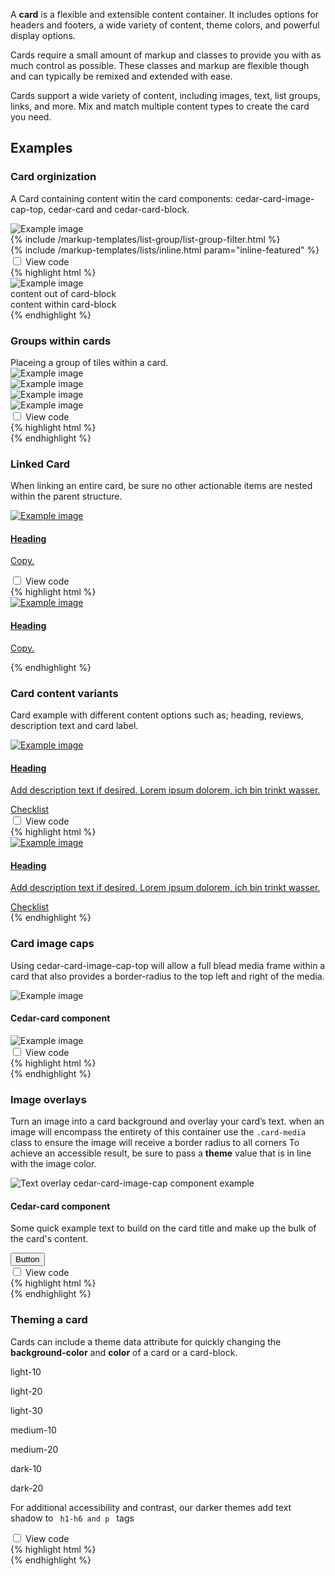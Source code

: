 <p>A <strong>card</strong> is a flexible and extensible content container. It includes options for headers and footers, a wide variety of content, theme colors, and powerful display options.</p>
<p>Cards require a small amount of markup and classes to provide you with as much control as possible. These classes and markup are flexible though and can typically be remixed and extended with ease.</p>
<p>Cards support a wide variety of content, including images, text, list groups, links, and more. Mix and match multiple content types to create the card you need.</p>
<h2>Examples</h2>

<article class="card vertical-push-lg">
    <section class="card-block card-block--top" data-theme="light-20">
        <h3 class="h4">Card orginization</h3>
    </section>
    <section class="card-block"><p>A Card containing content witin the card components: cedar-card-image-cap-top, cedar-card and cedar-card-block.</p></section>
    <section class="card-block cedar-example">
        <article class="card" data-example-id="card-orginization">
            <section class="card-media-top media-frame ratio-3-4 portrait center">
                <img src="http://placehold.it/320x150" alt="Example image">
            </section>
            {% include /markup-templates/list-group/list-group-filter.html %}
            <section class="card-block text-xs-center">
            {% include /markup-templates/lists/inline.html param="inline-featured" %}
            </section>
        </article>
    </section>
    <div class="code-toggle--control checkbox toggle-show-hide text-xs-right" data-theme="light-20">
        <input
            type="checkbox"
            value=""
            id="checkbox-card-orginization"
            data-toggle="collapse"
            data-target="#card-orginization"
        >
        <label for="checkbox-card-orginization">View code</label>
    </div>
    <div class="collapse code-toggle--document" id="card-orginization" data-theme="light-20">
    {% highlight html %}
        <article class="card">
            <section class="card-media-top media-frame ratio-3-4 portrait center">
                <img src="http://placehold.it/320x150" alt="Example image">
            </section>
            content out of card-block
            <section class="card-block text-xs-center">
                content within card-block
            </section>
        </article>
    {% endhighlight %}
    </div>
</article>

<article class="card vertical-push-lg">
    <section class="card-block card-block--top" data-theme="light-20">
        <h3 class="h4">Groups within cards</h3>
    </section>
    <section class="card-block">Placeing a group of tiles within a card.</section>
    <section class="card-block cedar-example">
        <article class="card" data-example-id="groups-within-cards">
            <section class="card-media-top media-frame ratio-3-4 portrait center">
                <img src="http://placehold.it/320x150" alt="Example image">
            </section>
            <div class="group group-display-fixed">
                <div class="col-xs-4">
                    <section class="tile">
                        <div class="media-frame ratio-3-4 portrait center">
                            <img src="http://placehold.it/320x150" alt="Example image">
                        </div>
                    </section>
                </div>
                <div class="col-xs-4">
                    <section class="tile">
                        <div class="media-frame ratio-3-4 portrait center">
                            <img src="http://placehold.it/320x150" alt="Example image">
                        </div>
                    </section>
                </div>
                <div class="col-xs-4">
                    <section class="tile">
                        <div class="media-frame ratio-3-4 portrait center">
                            <img src="http://placehold.it/320x150" alt="Example image">
                        </div>
                    </section>
                </div>
            </div>
        </article>
    </section>
    <div class="code-toggle--control checkbox toggle-show-hide text-xs-right" data-theme="light-20">
        <input
            type="checkbox"
            value=""
            id="checkbox-groups-within-cards"
            data-toggle="collapse"
            data-target="#groups-within-cards"
        >
        <label for="checkbox-groups-within-cardse">View code</label>
    </div>
    <div class="collapse code-toggle--document" id="groups-within-cards" data-theme="light-20">
    {% highlight html %}
    <article class="card">
        <section class="card-media-top"></section>
        <div class="group group-display-fixed">
            <div class="col-xs-4">
                <section class="tile"></section>
            </div>
            <div class="col-xs-4">
                <section class="tile"></section>
            </div>
            <div class="col-xs-4">
                <section class="tile"></section>
            </div>
        </div>
    </article>
    {% endhighlight %}
    </div>
</article>

<article class="card vertical-push-lg">
    <section class="card-block card-block--top" data-theme="light-20">
        <h3 class="h4">Linked Card</h3>
    </section>
    <section class="card-block">
        <p>When linking an entire card, be sure no other actionable items are nested within the parent structure.</p>
    </section>
    <section class="card-block cedar-example">
        <a href="#anchored-card-example" class="card" id="anchored-card-example" data-example-id="linked-card">
            <section class="card-media-top media-frame ratio-3-4 portrait center">
                <img src="http://placehold.it/320x150" alt="Example image">
            </section>
            <section class="card-block">
                <h4>Heading</h4>
                <p>Copy.</p>
            </section>
        </a>
    </section>
    <div class="code-toggle--control checkbox toggle-show-hide text-xs-right" data-theme="light-20">
        <input
            type="checkbox"
            value=""
            id="checkbox-linked-card"
            data-toggle="collapse"
            data-target="#linked-card"
        >
        <label for="checkbox-linked-card">View code</label>
    </div>
    <div class="collapse code-toggle--document" id="linked-card" data-theme="light-20">
    {% highlight html %}
    <a href="#anchored-card-example" class="card">
        <section class="card-media-top media-frame ratio-3-4 portrait center">
            <img src="http://placehold.it/320x150" alt="Example image">
        </section>
        <section class="card-block">
            <h4>Heading</h4>
            <p>Copy.</p>
        </section>
    </a>
    {% endhighlight %}
    </div>
</article>

<article class="card vertical-push-lg">
    <section class="card-block card-block--top" data-theme="light-20">
        <h3 class="h4">Card content variants</h3>
    </section>
    <section class="card-block">
        <p>Card example with different content options such as; heading, reviews, description text and card label.</p>
    </section>
    <section class="card-block cedar-example">
        <a href="#anchored-card-example" class="card" id="anchored-card-example" data-example-id="linked-card">
            <section class="card-media-top media-frame ratio-3-4 portrait center">
                <img src="http://placehold.it/320x150" alt="Example image">
                <span class="icon icon-rei-video position bottom right well-sm hidden"></span>
            </section>
            <section class="card-block">
                <h4 class="h3">Heading</h4>
                <div class="cdr-review-rating link_stag-explore-overlay vertical-push" alt="4.5 out of 5 stars" title="4.5 out of 5 stars">
                    <span class="icon icon-rei-star-100" aria-hidden="true"></span>
                    <span class="icon icon-rei-star-100" aria-hidden="true"></span>
                    <span class="icon icon-rei-star-100" aria-hidden="true"></span>
                    <span class="icon icon-rei-star-100" aria-hidden="true"></span>
                    <span class="icon icon-rei-star-100 inactive backfill" aria-hidden="true"></span>
                    <span class="icon icon-rei-star-50" aria-hidden="true"></span>
                </div>
                <p>Add description text if desired. Lorem ipsum dolorem, ich bin trinkt wasser.</p>
                <div class="text-descriptive text-muted">Checklist</div>
            </section>
        </a>
    </section>
    <div class="code-toggle--control checkbox toggle-show-hide text-xs-right" data-theme="light-20">
        <input
            type="checkbox"
            value=""
            id="checkbox-card-options"
            data-toggle="collapse"
            data-target="#card-options"
        >
        <label for="checkbox-card-options">View code</label>
    </div>
    <div class="collapse code-toggle--document" id="card-options" data-theme="light-20">
    {% highlight html %}
    <a href="#anchored-card-example" class="card">
        <section class="card-media-top media-frame ratio-3-4 portrait center">
            <img src="http://placehold.it/320x150" alt="Example image">
            <span class="icon icon-rei-video position bottom right well-sm hidden"></span>
        </section>
        <section class="card-block">
            <h4 class="h3">Heading</h4>
            <div class="cdr-review-rating link_stag-explore-overlay vertical-push" alt="4.5 out of 5 stars" title="4.5 out of 5 stars">
                <span class="icon icon-rei-star-100" aria-hidden="true"></span>
                <span class="icon icon-rei-star-100" aria-hidden="true"></span>
                <span class="icon icon-rei-star-100" aria-hidden="true"></span>
                <span class="icon icon-rei-star-100" aria-hidden="true"></span>
                <span class="icon icon-rei-star-100 inactive backfill" aria-hidden="true"></span>
                <span class="icon icon-rei-star-50" aria-hidden="true"></span>
            </div>
            <p>Add description text if desired. Lorem ipsum dolorem, ich bin trinkt wasser.</p>
            <div class="text-descriptive text-muted">Checklist</div>
        </section>
    </a>
    {% endhighlight %}
    </div>
</article>

<article class="card vertical-push-lg">
    <section class="card-block card-block--top" data-theme="light-20">
        <h3 class="h4">Card image caps</h3>
    </section>
    <section class="card-block">
        <p>Using cedar-card-image-cap-top will allow a full blead media frame within a card that also provides a border-radius to the top left and right of the media.</p>
    </section>
    <section class="card-block cedar-example">
        <article class="card" data-example-id="card-image-caps">
            <img class="card-media-top img-responsive" src="http://placehold.it/320x150" alt="Example image">
            <section class="card-block">
                <h4>Cedar-card component</h4>
            </section>
            <img class="card-media-bottom img-responsive" src="http://placehold.it/320x150" alt="Example image">
        </article>
    </section>
    <div class="code-toggle--control checkbox toggle-show-hide text-xs-right" data-theme="light-20">
        <input
            type="checkbox"
            value=""
            id="checkbox-card-img-cap"
            data-toggle="collapse"
            data-target="#card-img-cap"
        >
        <label for="checkbox-card-img-cap">View code</label>
    </div>
    <div class="collapse code-toggle--document" id="card-img-cap" data-theme="light-20">
    {% highlight html %}
    <article class="card">
        <img class="card-media-top img-responsive" />
        <section class="card-block"></section>
        <img class="card-media-bottom img-responsive" />
    </article>
    {% endhighlight %}
    </div>
</article>

<article class="card vertical-push-lg">
    <section class="card-block card-block--top" data-theme="light-20"><h3 class="h4">Image overlays</h3></section>
    <section class="card-block"><p>Turn an image into a card background and overlay your card’s text. when an image will encompass the entirety of this container use the <code>.card-media</code> class to ensure the image will receive a border radius to all corners To achieve an accessible result, be sure to pass a <strong>theme</strong> value that is in line with the image color.</p>
   </section>
    <section class="card-block cedar-example">
        <article class="card" data-theme="dark-10" data-example-id="image-overlays">
            <section class="card-media media-frame ratio-3-4 portrait center">
                <img src="http://www.rei.com/content/landing-pages/lets-camp/img/mark/lead.jpg" alt="Text overlay cedar-card-image-cap component example">
            </section>
            <section class="card-block media-overlay">
                <h4>Cedar-card component</h4>
                <p>Some quick example text to build on the card title and make up the bulk of the card's content.</p>
                <button class="btn btn-primary">Button</button>
            </section>
        </article>
    </section>
    <div class="code-toggle--control checkbox toggle-show-hide text-xs-right" data-theme="light-20">
        <input
            type="checkbox"
            value=""
            id="checkbox-image-overlay"
            data-toggle="collapse"
            data-target="#image-overlay"
        >
        <label for="checkbox-image-overlay">View code</label>
    </div>
    <div class="collapse code-toggle--document" id="image-overlay" data-theme="light-20">
    {% highlight html %}
    <article class="card" data-theme="dark-10">
        <section class="card-media media-frame ratio-3-4 portrait center">
        </section>
        <section class="card-block media-overlay">
        </section>
    </article>
    {% endhighlight %}
    </div>
</article>

<article class="card vertical-push-lg">
    <section class="card-block card-block--top" data-theme="light-20"><h3 class="h4">Theming a card</h3></section>
    <section class="card-block">
        <p>Cards can include a theme data attribute for quickly changing the <strong>background-color</strong> and <strong>color</strong> of a card or a card-block.</p>
    </section>
    <section class="cedar-example">
        <div class="group group-display-fixed group-gutter-open-10" data-example-id="card-background-variants" data-theme="light-20" data-example-id="theming-a-card">
            <div class="col-xs-6 col-sm-4">
                <article class="card" data-theme='light-10'>
                    <div class="card-block">
                        <p>light-10</p>
                    </div>
                </article>
            </div>
            <div class="col-xs-6 col-sm-4">
                <article class="card" data-theme='light-20'>
                    <div class="card-block">
                        <p>light-20</p>
                    </div>
                </article>
            </div>
            <div class="col-xs-6 col-sm-4">
                <article class="card" data-theme='light-30'>
                    <div class="card-block">
                        <p>light-30</p>
                    </div>
                </article>
            </div>
            <div class="col-xs-6 col-sm-4">
                <article class="card" data-theme='medium-10'>
                    <div class="card-block">
                        <p>medium-10</p>
                    </div>
                </article>
            </div>
            <div class="col-xs-6 col-sm-4">
                <article class="card" data-theme='medium-20'>
                    <div class="card-block">
                        <p>medium-20</p>
                    </div>
                </article>
            </div>
            <div class="col-xs-6 col-sm-4">
                <article class="card" data-theme='dark-10'>
                    <div class="card-block">
                        <p>dark-10</p>
                    </div>
                </article>
            </div>
            <div class="col-xs-6 col-sm-4">
                <article class="card" data-theme='dark-20'>
                    <div class="card-block">
                        <p>dark-20</p>
                    </div>
                </article>
            </div>
        </div>
    </section>
    <section class="card-block bs-callout bs-callout-info">
        <p>For additional accessibility and contrast, our darker themes add text shadow to <code> h1-h6 and p </code> tags </p>
    </section>
    <div class="code-toggle--control checkbox toggle-show-hide text-xs-right" data-theme="light-20">
        <input
            type="checkbox"
            value=""
            id="checkbox-theming-a-card"
            data-toggle="collapse"
            data-target="#theming-a-card"
        >
        <label for="checkbox-theming-a-card">View code</label>
    </div>
    <div class="collapse code-toggle--document" id="theming-a-card" data-theme="light-20">
    {% highlight html %}
    <article class="card" data-theme='light-20'>
        <section class="card-block"></section>
    </article>
    {% endhighlight %}
    </div>
</article>
